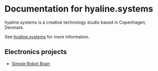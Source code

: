 # Documentation for hyaline.systems

hyaline.systems is a creative technology studio based in Copenhagen, Denmark.

See [hyaline.systems](https://hyaline.systems) for more information. 

## Electronics projects

- [Simple Robot Brain](/docs/simple-robot-brain)

